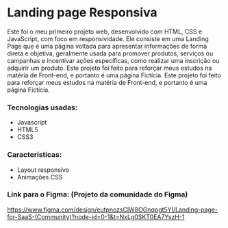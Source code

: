 # Landing page Responsiva

Este foi o meu primeiro projeto web, desenvolvido com HTML, CSS e JavaScript, com foco em responsividade. Ele consiste em uma Landing Page que é uma página voltada para apresentar informações de forma direta e objetiva, geralmente usada para promover produtos, serviços ou campanhas e incentivar ações específicas, como realizar uma inscrição ou adquirir um produto. Este projeto foi feito para reforçar meus estudos na matéria de Front-end, e portanto é uma página Fictícia. Este projeto foi feito para reforçar meus estudos na matéria de Front-end, e portanto é uma página Fictícia.

### Tecnologias usadas:

- Javascript
- HTML5
- CSS3

### Características:

- Layout responsivo
- Animações CSS

### Link para o Figma: (Projeto da comunidade do Figma)

https://www.figma.com/design/eutpnozsClW8OGnqpgt5YI/Landing-page-for-SaaS-(Community)?node-id=0-1&t=NxLg0SKT0EA7YszH-1
